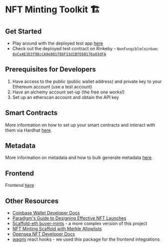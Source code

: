 # NFT Minting Toolkit 🏗️

## Get Started
- Play around with the deployed test app [here](https://nft-minting-starter-kit.vercel.app/)
- Check out the deployed test contract on Rinkeby - `NonFungibleCoinbae`: [`0xCa4E3b3f98cCA9e801f88F13d1BfE68176a03dFA`](https://rinkeby.etherscan.io/address/0xCa4E3b3f98cCA9e801f88F13d1BfE68176a03dFA)

## Prerequisites for Developers

1. Have access to the public (public wallet address) and private key to your Ethereum account (use a test account)
2. Have an alchemy account set-up (the free one works!)
3. Set up an etherscan account and obtain the API key

## Smart Contracts

More information on how to set up your smart contracts and interact with them via Hardhat [here](smart-contracts).

## Metadata

More information on metadata and how to bulk generate metadata [here](metadata).

## Frontend

Frontend [here](frontend)

## Other Resources

- [Coinbase Wallet Developer Docs](https://docs.cloud.coinbase.com/wallet-sdk/docs)
- [Paradigm's Guide to Designing Effective NFT Launches](https://www.paradigm.xyz/2021/10/a-guide-to-designing-effective-nft-launches)
- [Scaffold-eth buyer-mints](https://github.com/scaffold-eth/scaffold-eth/tree/buyer-mints-nft) - a more complex version of this project
- [NFT Minting Scaffold with Merkle Allowlists](https://github.com/straightupjac/nft-merkle-allowlist-scaffold)
- [Opensea NFT Developer Docs](https://docs.opensea.io/)
- [wagmi](https://github.com/tmm/wagmi) react hooks - we used this package for the frontend integrations

